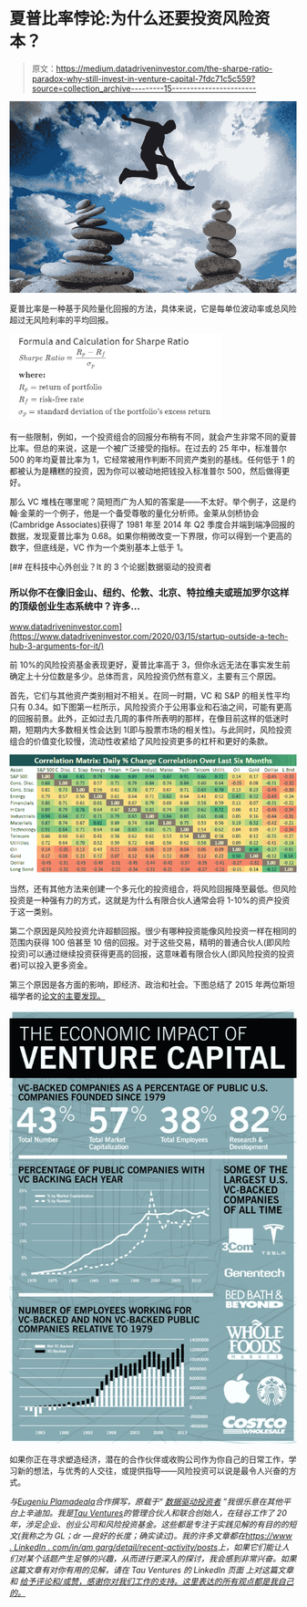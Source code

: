 # 夏普比率悖论:为什么还要投资风险资本？

> 原文：<https://medium.datadriveninvestor.com/the-sharpe-ratio-paradox-why-still-invest-in-venture-capital-7fdc71c5c559?source=collection_archive---------15----------------------->

![](img/09b46d7502877a7acdc26ad05c6fb60c.png)

夏普比率是一种基于风险量化回报的方法，具体来说，它是每单位波动率或总风险超过无风险利率的平均回报。

![](img/7b8be967cc5b0b2f933f5be20e4c0f63.png)

有一些限制，例如，一个投资组合的回报分布稍有不同，就会产生非常不同的夏普比率。但总的来说，这是一个被广泛接受的指标。在过去的 25 年中，标准普尔 500 的年均夏普比率为 1，它经常被用作判断不同资产类别的基线。任何低于 1 的都被认为是糟糕的投资，因为你可以被动地把钱投入标准普尔 500，然后做得更好。

那么 VC 堆栈在哪里呢？简短而广为人知的答案是——不太好。举个例子，这是约翰·金莱的一个例子，他是一个备受尊敬的量化分析师。金莱从剑桥协会(Cambridge Associates)获得了 1981 年至 2014 年 Q2 季度合并端到端净回报的数据，发现夏普比率为 0.68。如果你稍微改变一下界限，你可以得到一个更高的数字，但底线是，VC 作为一个类别基本上低于 1。

[](https://www.datadriveninvestor.com/2020/03/15/startup-outside-a-tech-hub-3-arguments-for-it/) [## 在科技中心外创业？It 的 3 个论据|数据驱动的投资者

### 所以你不在像旧金山、纽约、伦敦、北京、特拉维夫或班加罗尔这样的顶级创业生态系统中？许多…

www.datadriveninvestor.com](https://www.datadriveninvestor.com/2020/03/15/startup-outside-a-tech-hub-3-arguments-for-it/) 

前 10%的风险投资基金表现更好，夏普比率高于 3，但你永远无法在事实发生前确定上十分位数是多少。总体而言，风险投资仍然有意义，主要有三个原因。

首先，它们与其他资产类别相对不相关。在同一时期，VC 和 S&P 的相关性平均只有 0.34。如下图第一栏所示，风险投资介于公用事业和石油之间，可能有更高的回报前景。此外，正如过去几周的事件所表明的那样，在像目前这样的低迷时期，短期内大多数相关性会达到 1(即与股票市场的相关性)。与此同时，风险投资组合的价值变化较慢，流动性收紧给了风险投资更多的杠杆和更好的条款。

![](img/d480a354867695c5517861b6fb4de880.png)

当然，还有其他方法来创建一个多元化的投资组合，将风险回报降至最低。但风险投资是一种强有力的方式，这就是为什么有限合伙人通常会将 1-10%的资产投资于这一类别。

第二个原因是风险投资允许超额回报。很少有哪种投资能像风险投资一样在相同的范围内获得 100 倍甚至 10 倍的回报。对于这些交易，精明的普通合伙人(即风险投资)可以通过继续投资获得更高的回报，这意味着有限合伙人(即风险投资的投资者)可以投入更多资金。

第三个原因是各方面的影响，即经济、政治和社会。下图总结了 2015 年两位斯坦福学者的[论文的主要发现。](https://www.gsb.stanford.edu/insights/how-much-does-venture-capital-drive-us-economy)

![](img/1ec93b738ca3e920deb53ced8670b5ec.png)

如果你正在寻求塑造经济，潜在的合作伙伴或收购公司作为你自己的日常工作，学习新的想法，与优秀的人交往，或提供指导——风险投资可以说是最令人兴奋的方式。

*与*[*Eugeniu Plamadeala*](https://www.linkedin.com/in/eugeniuplamadeala/)*合作撰写，原载于“* [*数据驱动投资者*](https://www.datadriveninvestor.com/2020/03/29/the-sharpe-ratio-paradox-why-still-invest-in-venture-capital/) *”我很乐意在其他平台上辛迪加。我是*[*Tau Ventures*](https://www.linkedin.com/pulse/announcing-tau-ventures-amit-garg/)*的管理合伙人和联合创始人，在硅谷工作了 20 年，涉足企业、创业公司和风险投资基金。这些都是专注于实践见解的有目的的短文(我称之为 GL；dr —良好的长度；确实读过)。我的许多文章都在*[*https://www . LinkedIn . com/in/am garg/detail/recent-activity/posts*](https://www.linkedin.com/in/amgarg/detail/recent-activity/posts/)*上，如果它们能让人们对某个话题产生足够的兴趣，从而进行更深入的探讨，我会感到非常兴奋。如果这篇文章有对你有用的见解，请在 Tau Ventures 的 LinkedIn 页面* *上对这篇文章和* [*给予评论和/或赞，感谢你对我们工作的支持。这里表达的所有观点都是我自己的。*](https://www.linkedin.com/company/tauventures)